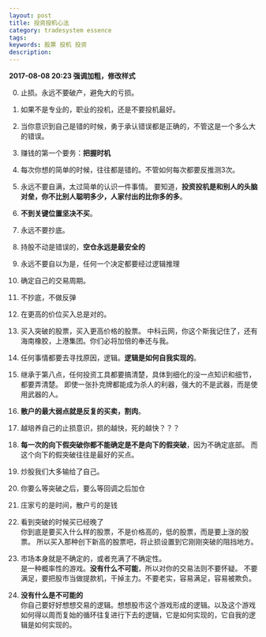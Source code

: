 ```yaml
---
layout: post
title: 投资投机心法
category: tradesystem essence
tags: 
keywords: 股票 投机 投资
description: 
---
```


**2017-08-08 20:23 强调加粗，修改样式**

0. 止损。永远不要破产，避免大的亏损。

1. 如果不是专业的，职业的投机，还是不要投机最好。

1. 当你意识到自己是错的时候，勇于承认错误都是正确的，不管这是一个多么大的错误。

1. 赚钱的第一个要务：**把握时机**

1. 每次你想的简单的时候，往往都是错的。不管如何每次都要反推测3次。

1. 永远不要自满，太过简单的认识一件事情。
要知道，**投资投机是和别人的头脑对垒，你不比别人聪明多少，人家付出的比你多的多**。


1. **不到关键位置坚决不买**。

2. 永远不要抄底。

3. 持股不动是错误的，**空仓永远是最安全的**

3. 永远不要自以为是，任何一个决定都要经过逻辑推理

4. 确定自己的交易周期。

5. 不抄底，不做反弹

6. 在更高的价位买入总是对的。


7. 买入突破的股票，买入更高价格的股票。
中科云网，你这个斯我记住了，还有海南橡胶，上港集团。你们必将加倍的奉还与我。

8. 任何事情都要去寻找原因，逻辑。**逻辑是如何自我实现的**。

9. 继承于第八点，任何投资工具都要搞清楚，具体到细化的没一点知识和细节，都要弄清楚。
即使一张扑克牌都能成为杀人的利器，强大的不是武器，而是使用武器的人。

10. **散户的最大弱点就是反复的买卖，割肉**。

11. 越培养自己的止损意识，损的越快，死的越快？？？

12. **每一次的向下假突破你都不能确定是不是向下的假突破**，因为不确定底部。
而这个向下的假突破往往是最好的买点。


13. 炒股我们大多输给了自己。


14. 你要么等突破之后，要么等回调之后加仓

15. 庄家亏的是时间，散户亏的是钱

16. 看到突破的时候买已经晚了  
你到底是要买入什么样的股票，不是价格高的，低的股票，而是要上涨的股票。
所以买入那种创下新高的股票吧，将止损设置到它刚刚突破的阻挡地方。


17. 市场本身就是不确定的，或者充满了不确定性。  
是一种概率性的游戏。**没有什么不可能**，所以对你的交易法则不要怀疑。
不要满足，要把股市当做提款机，干掉主力。不要老实，容易满足，容易被欺负。

18. **没有什么是不可能的**  
你自己要好好想想交易的逻辑。想想股市这个游戏形成的逻辑。以及这个游戏如何得以周而复始的循环往复进行下去的逻辑，它是如何实现的，它自我的逻辑是如何实现的。



